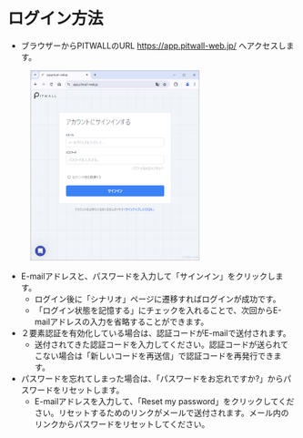 # ログイン方法

- ブラウザーからPITWALLのURL https://app.pitwall-web.jp/ へアクセスします。

<figure><img src="../.gitbook/assets/login_ja.png" width="70%"></figure>

- E-mailアドレスと、パスワードを入力して「サインイン」をクリックします。
  - ログイン後に「シナリオ」ページに遷移すればログインが成功です。
  - 「ログイン状態を記憶する」にチェックを入れることで、次回からE-mailアドレスの入力を省略することができます。
- ２要素認証を有効化している場合は、認証コードがE-mailで送付されます。
  - 送付されてきた認証コードを入力してください。認証コードが送られてこない場合は「新しいコードを再送信」で認証コードを再発行できます。
- パスワードを忘れてしまった場合は、「パスワードをお忘れですか?」からパスワードをリセットします。
  - E-mailアドレスを入力して、「Reset my password」をクリックしてください。リセットするためのリンクがメールで送付されます。メール内のリンクからパスワードをリセットしてください。